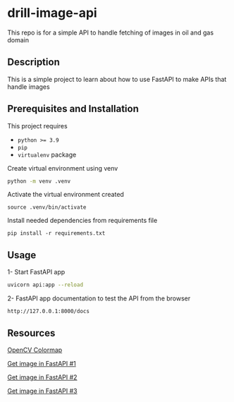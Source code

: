# drill-image-api
This repo is for a simple API to handle fetching of images in oil and gas domain

## Description
This is a simple project to learn about how to use FastAPI to make APIs that handle images


## Prerequisites and Installation

This project requires 
- ```python >= 3.9```
- ```pip```
- ```virtualenv``` package

Create virtual environment using venv
```bash
python -m venv .venv
```

Activate the virtual environment created
```
source .venv/bin/activate
```

Install needed dependencies from requirements file
```
pip install -r requirements.txt
```

## Usage
1- Start FastAPI app
```bash
uvicorn api:app --reload
```

2- FastAPI app documentation to test the API from the browser
```
http://127.0.0.1:8000/docs
```

## Resources
[OpenCV Colormap](https://learnopencv.com/applycolormap-for-pseudocoloring-in-opencv-c-python/)

[Get image in FastAPI #1](https://stackoverflow.com/questions/71595635/render-numpy-array-in-fastapi)

[Get image in FastAPI #2](https://stackoverflow.com/questions/66265511/how-to-return-image-and-json-in-one-response-in-fastapi)

[Get image in FastAPI #3](https://stackoverflow.com/questions/55873174/how-do-i-return-an-image-in-fastapi)

